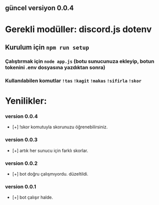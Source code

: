 ## güncel versiyon 0.0.4
# Gerekli modüller: discord.js dotenv
## Kurulum için  ```npm run setup```
### Çalıştırmak için ```node app.js``` (botu sunucunuza ekleyip, botun tokenini .env dosyasına yazdıktan sonra)
### Kullanılabilen komutlar ```!tas``` ```!kagit``` ```!makas``` ```!sifirla``` ```!skor``` 


# Yenilikler: 

### version 0.0.4
* [+] !skor komutuyla skorunuzu öğrenebilirsiniz.

### version 0.0.3
* [+] artık her sunucu için farklı skorlar.

### version 0.0.2
* [+] bot doğru çalışmıyordu. düzeltildi.

### version 0.0.1
* [+] bot çalışır halde.

